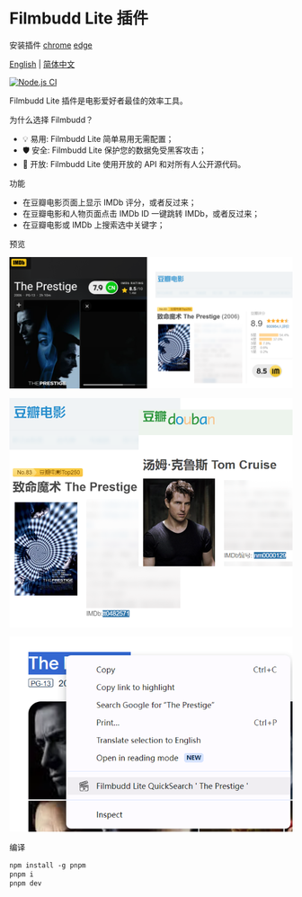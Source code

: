 # Filmbudd Lite 插件

安装插件 [chrome](https://chromewebstore.google.com/detail/filmbudd-lite/knjgfggpjlmjaoknobdinelbbpmcfcjh) 
[edge](https://microsoftedge.microsoft.com/addons/detail/filmbudd-lite/fafjcmjkhdojjcdpailngmgcjjnidhjo)

[English](./README.md) | [简体中文](./README.zh_CN.md)

[![Node.js CI](https://github.com/filmbudd/filmbudd-lite/actions/workflows/node.js.yml/badge.svg?branch=master)](https://github.com/filmbudd/filmbudd-lite/actions/workflows/node.js.yml)

Filmbudd Lite 插件是电影爱好者最佳的效率工具。

为什么选择 Filmbudd？

- 💡 易用: Filmbudd Lite 简单易用无需配置；
- 🛡️ 安全: Filmbudd Lite 保护您的数据免受黑客攻击；
- 🍌 开放: Filmbudd Lite 使用开放的 API 和对所有人公开源代码。

功能

- 在豆瓣电影页面上显示 IMDb 评分，或者反过来；
- 在豆瓣电影和人物页面点击 IMDb ID 一键跳转 IMDb，或者反过来；
- 在豆瓣电影或 IMDb 上搜索选中关键字；

预览

![显示评分](./1-feature-show-rating.png)

![点击跳转](./2-feature-click-to-jump.png)

![快搜选中关键字](./3-feature-search-selected.png)

编译

    npm install -g pnpm
    pnpm i
    pnpm dev

